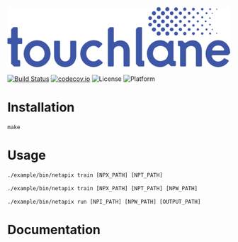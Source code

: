 ![LOGO](https://github.com/touchlane/Netapix/blob/master/assets/logo.svg)

[![Build Status](https://travis-ci.org/touchlane/Netapix.svg?branch=master)](https://travis-ci.org/touchlane/Netapix)
[![codecov.io](https://codecov.io/gh/touchlane/Netapix/branch/master/graph/badge.svg)](https://codecov.io/gh/codecov/Netapix/branch/master)
![License](https://img.shields.io/badge/license-MIT-blue.svg)
![Platform](https://img.shields.io/badge/platform-MacOS-lightgrey.svg)


# Installation
```
make
```

# Usage
```
./example/bin/netapix train [NPX_PATH] [NPT_PATH]  
```

```
./example/bin/netapix train [NPX_PATH] [NPT_PATH] [NPW_PATH]  
```

```
./example/bin/netapix run [NPI_PATH] [NPW_PATH] [OUTPUT_PATH]  
```



# Documentation
